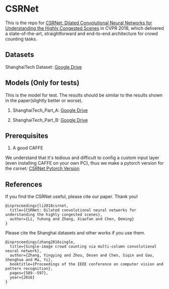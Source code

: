 # CSRNet
This is the repo for [CSRNet: Dilated Convolutional Neural Networks for Understanding the Highly Congested Scenes](https://arxiv.org/abs/1802.10062) in CVPR 2018, which delivered a state-of-the-art, straightforward and end-to-end architecture for crowd counting tasks.
## Datasets
ShanghaiTech Dataset: [Google Drive](https://drive.google.com/open?id=16dhJn7k4FWVwByRsQAEpl9lwjuV03jVI)

## Models (Only for tests)

This is the model for test. The results should be similar to the results shown in the paper(slightly better or worse).

1) ShanghaiTech_Part_A: [Google Drive](https://drive.google.com/open?id=1odZ3B_ZDSepPcVFO_TfGUIrpF2DF7SwY)

2) ShanghaiTech_Part_B: [Google Drive](https://drive.google.com/open?id=1NOpn0ztlye85vrHR2TMwOI2Qu_S8zANj)

## Prerequisites

1) A good CAFFE

We understand that it's tedious and difficult to config a custom input layer (even installing CAFFE on your own PC), thus we make a pytorch version for the csrnet: [CSRNet Pytorch Version](https://github.com/leeyeehoo/CSRNet-pytorch/tree/master)

## References

If you find the CSRNet useful, please cite our paper. Thank you!

```
@inproceedings{li2018csrnet,
  title={CSRNet: Dilated convolutional neural networks for understanding the highly congested scenes},
  author={Li, Yuhong and Zhang, Xiaofan and Chen, Deming}
}
```
Please cite the Shanghai datasets and other works if you use them.

```
@inproceedings{zhang2016single,
  title={Single-image crowd counting via multi-column convolutional neural network},
  author={Zhang, Yingying and Zhou, Desen and Chen, Siqin and Gao, Shenghua and Ma, Yi},
  booktitle={Proceedings of the IEEE conference on computer vision and pattern recognition},
  pages={589--597},
  year={2016}
}
```
